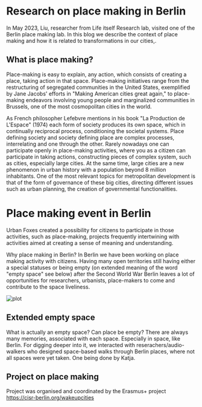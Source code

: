 # Research on place making in Berlin
In May 2023, Liu, researcher from Life itself Research lab, visited one of the Berlin place making lab. 
In this blog we describe the context of place making and how it is related to transformations in our cities,.

## What is place making?
Place-making is easy to explain, any action, which consists of creating a place, taking action in that space.
Place-making initiatives range from the restructuring of segregated communities in the United States, exemplified by Jane Jacobs' efforts in "Making American cities great again," to place-making endeavors involving young people and marginalized communities in Brussels, one of the most cosmopolitan cities in the world. 


As French philosopher Lefebvre mentions in his book "La Production de L'Espace" (1974) each form of society 
produces its own space, which in continually reciprocal process, conditioning the societal systems.
Place defining society and society defining place are complex processes, interrelating and one through the other. 
Rarely nowadays one can participate openly in place-making activities, where you as a citizen can participate in taking actions, constructing pieces of complex system, such as cities, especially large cities.
At the same time, large cities are a new phenomenon in urban history 
with a population beyond 8 million inhabitants. 
One of the most relevant topics for metropolitan development is that of the form of governance of these big cities, directing different issues such as urban planning, the creation of governmental functionalities. 

# Place making event in Berlin
Urban Foxes created a possibility for citizens to participate in those activities, such as place-making, projects frequently intertwining with activities aimed at creating a sense of meaning and understanding.

Why place making in Berlin?
In Berlin we have been working on place making activity with citizens.
Having many open territories still having either a special statuses or being empty (on extended meaning of the word "empty space" see below) 
after the Second World War Berlin leaves a lot of opportunities for researchers, urbanists, place-makers to come and contribute to the space liveliness. 



![plot]([https://github.com/cityinteractionlab/participatory_approaches/blob/main/figures/co-production%20workshops.PNG](https://github.com/Liyubov/community/blob/master/research/figures/place%20making.PNG))


## Extended empty space 

What is actually an empty space? Can place be empty? There are always many memories, associated with each space. Especially in space, like Berlin. 
For digging deeper into it, we interacted with reserachers/audio-walkers who designed space-based walks through Berlin places, where not all spaces were yet taken. 
One being done by Katja.

## Project on place making 

Project was organised and coordinated by the Erasmus+ project https://cisr-berlin.org/wakeupcities 
